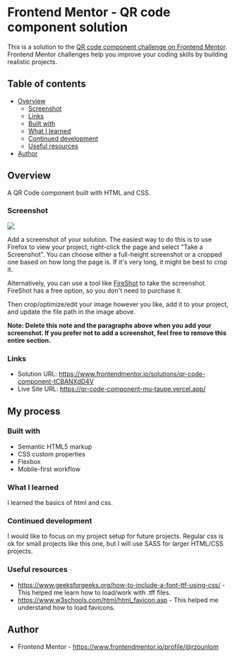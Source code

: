 # Frontend Mentor - QR code component solution

This is a solution to the [QR code component challenge on Frontend Mentor](https://www.frontendmentor.io/challenges/qr-code-component-iux_sIO_H). Frontend Mentor challenges help you improve your coding skills by building realistic projects.

## Table of contents

- [Overview](#overview)
  - [Screenshot](#screenshot)
  - [Links](#links)
  - [Built with](#built-with)
  - [What I learned](#what-i-learned)
  - [Continued development](#continued-development)
  - [Useful resources](#useful-resources)
- [Author](#author)

## Overview

A QR Code component built with HTML and CSS.

### Screenshot

![](./screenshot.jpg)

Add a screenshot of your solution. The easiest way to do this is to use Firefox to view your project, right-click the page and select "Take a Screenshot". You can choose either a full-height screenshot or a cropped one based on how long the page is. If it's very long, it might be best to crop it.

Alternatively, you can use a tool like [FireShot](https://getfireshot.com/) to take the screenshot. FireShot has a free option, so you don't need to purchase it.

Then crop/optimize/edit your image however you like, add it to your project, and update the file path in the image above.

**Note: Delete this note and the paragraphs above when you add your screenshot. If you prefer not to add a screenshot, feel free to remove this entire section.**

### Links

- Solution URL: https://www.frontendmentor.io/solutions/qr-code-component-tCBANXdD4V
- Live Site URL: https://qr-code-component-mu-taupe.vercel.app/

## My process

### Built with

- Semantic HTML5 markup
- CSS custom properties
- Flexbox
- Mobile-first workflow

### What I learned

I learned the basics of html and css.

### Continued development

I would like to focus on my project setup for future projects. Regular css is ok for small projects like this one, but I will use SASS for larger HTML/CSS projects.

### Useful resources

- https://www.geeksforgeeks.org/how-to-include-a-font-ttf-using-css/ - This helped me learn how to load/work with .tff files.
- https://www.w3schools.com/html/html_favicon.asp - This helped me understand how to load favicons.

## Author

- Frontend Mentor - https://www.frontendmentor.io/profile/@rzounlom

